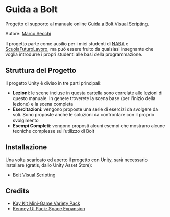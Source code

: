 # Guida a Bolt

Progetto di supporto al manuale online [Guida a Bolt Visual Scripting](https://app.gitbook.com/@thebitcave/s/guida-a-unity-bolt/).

Autore: [Marco Secchi](http://marcosecchi.it)

Il progetto parte come ausilio per i miei studenti di [NABA](http://naba.it) e [ScuolaFuturoLavoro](https://scuolafuturolavoro.it/), ma può essere fruito da qualsiasi insegnante che voglia introdurre i propri studenti alle basi della programmazione.
## Struttura del Progetto

Il progetto Unity è diviso in tre parti principali:
* **Lezioni**: le scene incluse in questa cartella sono correlate alle lezioni di questo manuale. In genere troverete la scena base (per l'inizio della lezione) e la scena completa
* **Esercitazioni**: vengono proposte una serie di esercizi da svolgere da soli. Sono proposte anche le soluzioni da confrontare con il proprio svolgimento
* **Esempi Completi**: vengono proposti alcuni esempi che mostrano alcune tecniche complesse sull'utilizzo di Bolt

## Installazione

Una volta scaricato ed aperto il progetto con Unity, sarà necessario installare (gratis, dallo Unity Asset Store):

* [Bolt Visual Scripting](https://assetstore.unity.com/packages/tools/visual-scripting/bolt-163802)

## Credits

* [Kay Kit  Mini-Game Variety Pack](https://kaylousberg.itch.io/kay-kit-mini-game-variety-pack)
* [Kenney UI Pack: Space Expansion](https://kenney.nl/assets/ui-pack-space-expansion)

